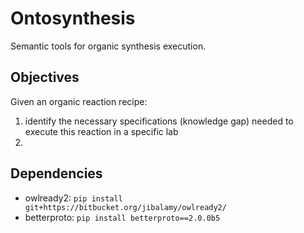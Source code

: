 # Ontosynthesis

Semantic tools for organic synthesis execution.

## Objectives
Given an organic reaction recipe:
1. identify the necessary specifications (knowledge gap) needed 
to execute this reaction in a specific lab
2. 


## Dependencies
- owlready2: `pip install git+https://bitbucket.org/jibalamy/owlready2/`
- betterproto: `pip install betterproto==2.0.0b5`